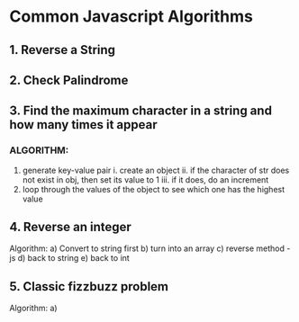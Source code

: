 # Common Javascript Algorithms

## 1. Reverse a String

## 2. Check Palindrome

## 3. Find the maximum character in a string and how many times it appear
   ###  ALGORITHM:
   1. generate key-value pair
      i. create an object
      ii. if the character of str does not exist in obj, then set its value to 1
      iii. if it does, do an increment
   2. loop through the values of  the  object to see which one has the highest value

## 4. Reverse an integer
   Algorithm:
      a) Convert to string first
      b) turn into an array
      c) reverse method - js
      d) back to string
      e) back to int

## 5. Classic fizzbuzz problem
   Algorithm:
      a) 
